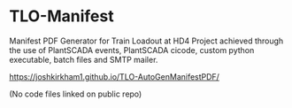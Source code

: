 # TLO-Manifest
Manifest PDF Generator for Train Loadout at HD4
Project achieved through the use of PlantSCADA events, PlantSCADA cicode, custom python executable, batch files and SMTP mailer. 

https://joshkirkham1.github.io/TLO-AutoGenManifestPDF/

(No code files linked on public repo)

